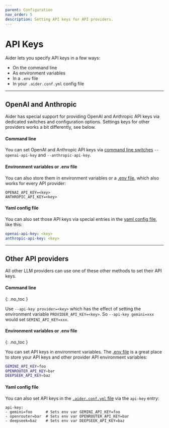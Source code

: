 ```yaml
---
parent: Configuration
nav_order: 5
description: Setting API keys for API providers.
---
```


# API Keys

Aider lets you specify API keys in a few ways:

- On the command line
- As environment variables
- In a `.env` file
- In your `.aider.conf.yml` config file

---

## OpenAI and Anthropic

Aider has special support for providing
OpenAI and Anthropic API keys
via dedicated switches and configuration options.
Settings keys for other providers works a bit differently, see below.

#### Command line

You can set OpenAI and Anthropic API keys via
[command line switches](/docs/config/options.html#api-keys-and-settings)
`--openai-api-key` and `--anthropic-api-key`.


#### Environment variables or .env file

You can also store them in environment variables or a 
[.env file](/docs/config/dotenv.html), which also works
for every API provider:

```
OPENAI_API_KEY=<key>
ANTHROPIC_API_KEY=<key>
```

#### Yaml config file
You can also set those API keys via special entries in the
[yaml config file](/docs/config/aider_conf.html), like this:

```yaml
openai-api-key: <key>
anthropic-api-key: <key>
```


---

## Other API providers

All other LLM providers can use one of these other methods to set their API keys.

#### Command line
{: .no_toc }

Use `--api-key provider=<key>` which has the effect of setting the environment variable `PROVIDER_API_KEY=<key>`. So `--api-key gemini=xxx` would set `GEMINI_API_KEY=xxx`.

#### Environment variables or .env file
{: .no_toc }

You can set API keys in environment variables.
The [.env file](/docs/config/dotenv.html)
is a great place to store your API keys and other provider API environment variables:

```bash
GEMINI_API_KEY=foo
OPENROUTER_API_KEY=bar
DEEPSEEK_API_KEY=baz
```

#### Yaml config file


You can also set API keys in the 
[`.aider.conf.yml` file](/docs/config/aider_conf.html)
via the `api-key` entry:

```
api-key:
- gemini=foo      # Sets env var GEMINI_API_KEY=foo
- openrouter=bar  # Sets env var OPENROUTER_API_KEY=bar
- deepseek=baz    # Sets env var DEEPSEEK_API_KEY=baz
```

